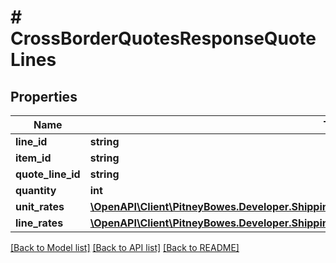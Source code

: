 # # CrossBorderQuotesResponseQuoteLines

## Properties

Name | Type | Description | Notes
------------ | ------------- | ------------- | -------------
**line_id** | **string** |  | [optional] 
**item_id** | **string** |  | [optional] 
**quote_line_id** | **string** |  | [optional] 
**quantity** | **int** |  | [optional] 
**unit_rates** | [**\OpenAPI\Client\PitneyBowes.Developer.ShippingApi.Model\CrossBorderQuotesResponseUnitRates**](CrossBorderQuotesResponseUnitRates.md) |  | [optional] 
**line_rates** | [**\OpenAPI\Client\PitneyBowes.Developer.ShippingApi.Model\CrossBorderQuotesResponseLineRates**](CrossBorderQuotesResponseLineRates.md) |  | [optional] 

[[Back to Model list]](../../README.md#documentation-for-models) [[Back to API list]](../../README.md#documentation-for-api-endpoints) [[Back to README]](../../README.md)


